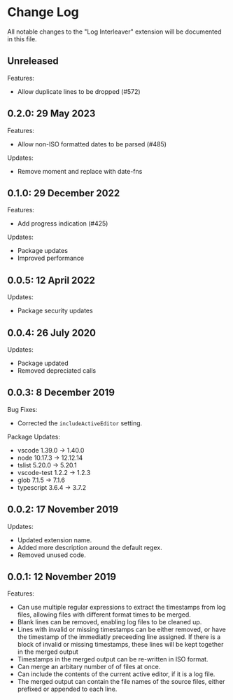 # Change Log

All notable changes to the "Log Interleaver" extension will be documented in this file.

## Unreleased

Features:

- Allow duplicate lines to be dropped (#572)

## 0.2.0: 29 May 2023

Features:

- Allow non-ISO formatted dates to be parsed (#485)

Updates:

- Remove moment and replace with date-fns

## 0.1.0: 29 December 2022

Features:

- Add progress indication (#425)

Updates:

- Package updates
- Improved performance

## 0.0.5: 12 April 2022

Updates:

- Package security updates

## 0.0.4: 26 July 2020

Updates:

- Package updated
- Removed depreciated calls

## 0.0.3: 8 December 2019

Bug Fixes:

- Corrected the `includeActiveEditor` setting.

Package Updates:

- vscode 1.39.0 -> 1.40.0
- node 10.17.3 -> 12.12.14
- tslist 5.20.0 -> 5.20.1
- vscode-test 1.2.2 -> 1.2.3
- glob 7.1.5 -> 7.1.6
- typescript 3.6.4 -> 3.7.2

## 0.0.2: 17 November 2019

Updates:

- Updated extension name.
- Added more description around the default regex.
- Removed unused code.

## 0.0.1: 12 November 2019

Features:

- Can use multiple regular expressions to extract the timestamps from log files, allowing files with different format times to be merged.
- Blank lines can be removed, enabling log files to be cleaned up.
- Lines with invalid or missing timestamps can be either removed, or have the timestamp of the immediatly preceeding line assigned. If there is a block of invalid or missing timestamps, these lines will be kept together in the merged output
- Timestamps in the merged output can be re-written in ISO format.
- Can merge an arbitary number of of files at once.
- Can include the contents of the current active editor, if it is a log file.
- The merged output can contain the file names of the source files, either prefixed or appended to each line.
